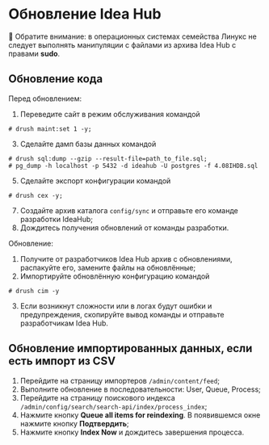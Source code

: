 # Обновление Idea Hub

🔸 Обратите внимание: в операционных системах семейства Линукс не следует выполнять манипуляции с файлами из архива Idea Hub c правами **sudo**.

## Обновление кода
Перед обновлением:
1. Переведите сайт в режим обслуживания командой  
```
# drush maint:set 1 -y;
```
3. Сделайте дамп базы данных командой  
```
# drush sql:dump --gzip --result-file=path_to_file.sql;    
# pg_dump -h localhost -p 5432 -d ideahub -U postgres -f 4.08IHDB.sql
```
5. Сделайте экспорт конфигурации командой  
```
# drush cex -y;
```
7. Создайте архив каталога `config/sync` и отправьте его команде разработки IdeaHub;
8. Дождитесь получения обновлений от команды разработки.

Обновление:
1. Получите от разработчиков Idea Hub архив с обновлениями, распакуйте его, замените файлы на обновлённые;
2. Импортируйте обновлённую конфигурацию командой  
```
# drush cim -y
```
3. Если возникнут сложности или в логах будут ошибки и предупреждения, скопируйте вывод команды и отправьте разработчикам Idea Hub.

## Обновление импортированных данных, если есть импорт из CSV

1. Перейдите на страницу импортеров `/admin/content/feed`;
2. Выполните обновление в последовательности: User, Queue, Process;
3. Перейдите на страницу поискового индекса `/admin/config/search/search-api/index/process_index`;
4. Нажмите кнопку **Queue all items for reindexing**. В появившемся окне нажмите кнопку **Подтвердить**;
5. Нажмите кнопку **Index Now** и дождитесь завершения процесса.

